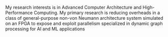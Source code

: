 My research interests is in Advanced Computer Architecture and High-Performance Computing. My primary research is reducing overheads in a class of general-purpose non-von Neumann architecture system simulated on an FPGA to expose and exploit parallelism specialized in dynamic graph processing for AI and ML applications
